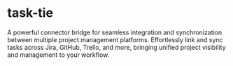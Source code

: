 # task-tie
A powerful connector bridge for seamless integration and synchronization between multiple project management platforms. Effortlessly link and sync tasks across Jira, GitHub, Trello, and more, bringing unified project visibility and management to your workflow.
